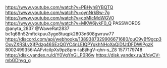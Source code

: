 https://www.youtube.com/watch?v=PBHyh8YBQTQ
https://www.youtube.com/watch?v=oynNrkBw-7g
https://www.youtube.com/watch?v=coMIcMdWGV0
https://www.youtube.com/watch?v=MKW6jvkF0_Q
PASSWORDS @anyta_2837
@WaweRat2837
bc1q68n52mftckpuu3yge8tuqpk2803n608gwruw77
https://discord.com/api/webhooks/1389387329906671680/ouC9yBf9gcp3OxvZXRSLvXjfPdzg46SEzQGYC4nLEIQPYgkhNHoXaQiDfJtDFDWIPgzK
8002499356:AAFvtciIpXs9pz8pm-laBjlhgV-qhn-s_Z8
1577179748
https://disk.yandex.ru/d/Y0VgYnGi_P0R6w
https://disk.yandex.ru/d/dyCV-mbGDhyq_g
